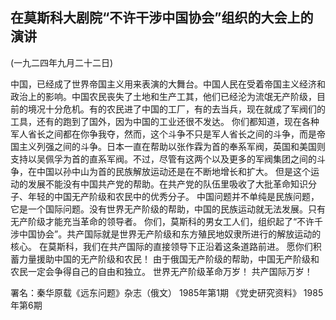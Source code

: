 ## 在莫斯科大剧院“不许干涉中国协会”组织的大会上的演讲

(一九二四年九月二十二日)

中国，已经成了世界帝国主义用来表演的大舞台。中国人民在受着帝国主义经济和政治上的影响。中国农民丧失了土地和生产工其，他们已经沦为流氓无产阶级，目前的境况十分危机。有的农民进了中国的工厂，有的去当兵，现在就成了军阀们的工具，还有的跑到了国外，因为中国的工业还很不发达。
你们都知道，现在各种军人省长之间都在你争我夺，然而，这个斗争不只是军人省长之间的斗争，而是帝国主义列强之间的斗争。日本一直在帮助以张作霖为首的奉系军阀，英国和美国则支持以吴佩孚为首的直系军阀。不过，尽管有这两个以及更多的军阀集团之间的斗争，在中国以孙中山为首的民族解放运动还是在不断地增长和扩大。
但是这个运动的发展不能没有中国共产党的帮助。在共产党的队伍里吸收了大批革命知识分子、年轻的中国无产阶级和农民中的优秀分子。
中国问题并不单纯是民族问题，它是一个国际问题。没有世界无产阶级的帮助，中国的民族运动就无法发展。只有无产阶级才能充当革命的领导者。
你们，莫斯科的男女工人们，组织起了“不许千涉中国协会”。共产国际就是世界无产阶级和东方殖民地奴隶所进行的解放运动的核心。
在莫斯科，我们在共产国际的直接领导下正沿着这条道路前进。
愿你们积蓄力量援助中国的无产阶级和农民！
由于俄国无产阶级的帮助，中国无产阶级和农民一定会争得自己的自由和独立。
世界无产阶级革命万岁！
共产国际万岁！

署名：秦华原载《远东问题》杂志（俄文）
1985年第1期
《党史研究资料》
1985年第6期

